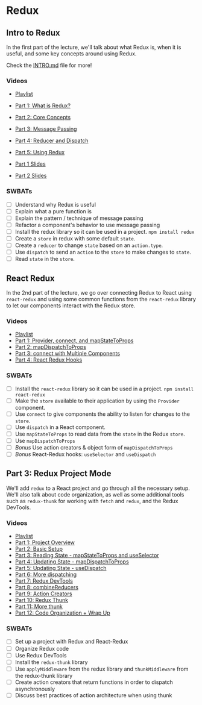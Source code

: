 Redux
===

## Intro to Redux

In the first part of the lecture, we'll talk about what Redux is, when it is useful, and some key concepts around using Redux.

Check the [INTRO.md](INTRO.md) file for more!

### Videos
- [Playlist](https://www.youtube.com/playlist?list=PLc6AmvC5ZybzGhcZCrQAL6E1yS8JzehPM)
- [Part 1: What is Redux?](https://youtu.be/ftfnqv918HM)
- [Part 2: Core Concepts](https://youtu.be/Qi40K2Vj4QE)
- [Part 3: Message Passing](https://youtu.be/zL1doYvi1Tc)
- [Part 4: Reducer and Dispatch](https://youtu.be/V5O6CIC3hYY)
- [Part 5: Using Redux](https://youtu.be/uZExhphm6aQ)

- [Part 1 Slides](https://docs.google.com/presentation/d/1VFwXKi3yPy17WZD6KnOsMTIxuOIxnapzIoowMXPZHVw/edit#slide=id.p)
- [Part 2 Slides](https://docs.google.com/presentation/d/1oKvrWKigPGhXahRPfTokL4NsoK0F1ywGJF3pUj51FAI/edit?usp=sharing)

### SWBATs
- [ ] Understand why Redux is useful
- [ ] Explain what a pure function is
- [ ] Explain the pattern / technique of message passing
- [ ] Refactor a component's behavior to use message passing 
- [ ] Install the redux library so it can be used in a project. `npm install redux`
- [ ] Create a `store` in redux with some default `state`.
- [ ] Create a `reducer` to change `state` based on an `action.type`.
- [ ] Use `dispatch` to send an `action` to the `store` to make changes to `state`.
- [ ] Read `state` in the `store`.

## React Redux

In the 2nd part of the lecture, we go over connecting Redux to React using `react-redux` and using some common functions from the `react-redux` library to let our components interact with the Redux store.

### Videos
- [Playlist](https://www.youtube.com/playlist?list=PLc6AmvC5ZybxBGCpOOvk3yLfi3HY1wm9h)
- [Part 1: Provider, connect, and mapStateToProps](https://youtu.be/RqeiiGKV5PQ)
- [Part 2: mapDispatchToProps](https://youtu.be/6baGQbwVPEg)
- [Part 3: connect with Multiple Components](https://youtu.be/onVnOnxc1MA)
- [Part 4: React Redux Hooks](https://youtu.be/Mhpkz_jabcs)

### SWBATs
- [ ] Install the `react-redux` library so it can be used in a project. `npm install react-redux`
- [ ] Make the `store` available to their application by using the `Provider` component.
- [ ] Use `connect` to give components the ability to listen for changes to the `store`.
- [ ] Use `dispatch` in a React component.
- [ ] Use `mapStateToProps` to read data from the `state` in the Redux `store`.
- [ ] Use `mapDispatchToProps`
- [ ] *Bonus* Use action creators & object form of `mapDispatchToProps`
- [ ] *Bonus* React-Redux hooks: `useSelector` and `useDispatch`

## Part 3: Redux Project Mode

We'll add `redux` to a React project and go through all the necessary setup. We'll also talk about code organization, as well as some additional tools such as `redux-thunk` for working with `fetch` and `redux`, and the Redux DevTools.

### Videos
- [Playlist](https://www.youtube.com/playlist?list=PLc6AmvC5ZybxgQAmloyPyOVFOxZ3C7TEx)
- [Part 1: Project Overview](https://youtu.be/PN9RacjHGJE)
- [Part 2: Basic Setup](https://youtu.be/ggUqxlKHLdk)
- [Part 3: Reading State - mapStateToProps and useSelector](https://youtu.be/pM_XF-F25Ok)
- [Part 4: Updating State - mapDispatchToProps](https://youtu.be/xoSyso1CzXA)
- [Part 5: Updating State - useDispatch](https://youtu.be/ieXfZjzJdz0)
- [Part 6: More dispatching](https://youtu.be/ieLe2YeYwzU)
- [Part 7: Redux DevTools](https://youtu.be/SpjotFdVT-g)
- [Part 8: combineReducers](https://youtu.be/scaptvCHoaM)
- [Part 9: Action Creators](https://youtu.be/WO1qS-bJL-A)
- [Part 10: Redux Thunk](https://youtu.be/27kTSP-oeHs)
- [Part 11: More thunk](https://youtu.be/XqhsQRuZl3U)
- [Part 12: Code Organization + Wrap Up](https://youtu.be/RHz0xYmN28I)

### SWBATs
- [ ] Set up a project with Redux and React-Redux
- [ ] Organize Redux code
- [ ] Use Redux DevTools
- [ ] Install the `redux-thunk` library
- [ ] Use `applyMiddleware` from the redux library and `thunkMiddleware` from the redux-thunk library
- [ ] Create action creators that return functions in order to dispatch asynchronously
- [ ] Discuss best practices of action architecture when using thunk
